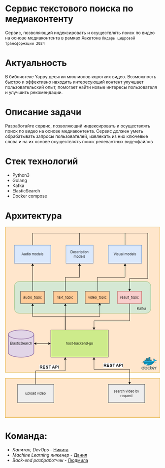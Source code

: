 # Сервис текстового поиска по медиаконтенту

Cервис, позволяющий индексировать и осуществлять поиск по видео на основе медиаконтента в рамках Хакатона `Лидеры цифровой трансформации 2024`

# Актуальность
В библиотеке Yappy десятки миллионов коротких видео. Возможность быстро и эффективно находить интересующий контент улучшает пользовательский опыт, помогает найти новые интересы пользователя и улучшить рекомендации.

# Описание задачи
Разработайте сервис, позволяющий индексировать и осуществлять поиск по видео на основе медиаконтента. Сервис должен уметь обрабатывать запросы пользователей, извлекать из них ключевые слова и на их основе осуществлять поиск релевантных видеофайлов

# Стек технологий

- Python3
- Golang
- Kafka
- ElasticSearch
- Docker compose

# Архитектура

![картинка](./assets/lct-2024.png)


# Команда:

- *Капитан, DevOps* - [Никита](https://github.com/skpntsv)
- *Machine Learning инженер* - [Данил](https://github.com/UsusCimex)
- *Back-end разбработчик* - [Людмила](https://github.com/liudaponel)